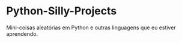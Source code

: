 # Python-Silly-Projects
Mini-coisas aleatórias em Python e outras linguagens que eu estiver aprendendo.
